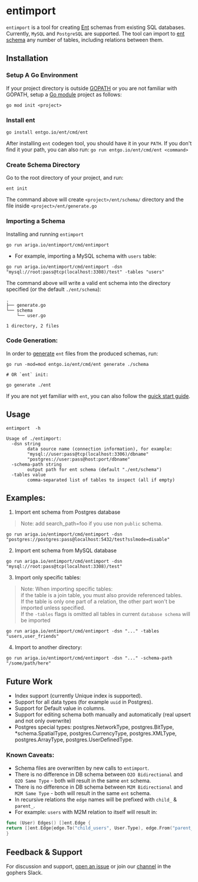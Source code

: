 # entimport

`entimport` is a tool for creating [Ent](https://entgo.io/) schemas from existing SQL databases. Currently, `MySQL`
and `PostgreSQL` are supported. The tool can import to [ent schema](https://entgo.io/docs/schema-def) any number of
tables, including relations between them.

## Installation

### Setup A Go Environment

If your project directory is outside [GOPATH](https://github.com/golang/go/wiki/GOPATH) or you are not familiar with
GOPATH, setup a [Go module](https://github.com/golang/go/wiki/Modules#quick-start) project as follows:

```shell
go mod init <project>
```

### Install ent

```shell
go install entgo.io/ent/cmd/ent
```

After installing `ent` codegen tool, you should have it in your `PATH`. If you don't find it your path, you can also
run: `go run entgo.io/ent/cmd/ent <command>`

### Create Schema Directory

Go to the root directory of your project, and run:

```shell
ent init
```

The command above will create `<project>/ent/schema/` directory and the file inside `<project>/ent/generate.go`

### Importing a Schema

Installing and running `entimport`

```shell
go run ariga.io/entimport/cmd/entimport
```

- For example, importing a MySQL schema with `users` table:

```shell
go run ariga.io/entimport/cmd/entimport -dsn "mysql://root:pass@tcp(localhost:3308)/test" -tables "users"
```

The command above will write a valid ent schema into the directory specified (or the default `./ent/schema`):

```
.
├── generate.go
└── schema
    └── user.go

1 directory, 2 files
```

### Code Generation:

In order to [generate](https://entgo.io/docs/code-gen) `ent` files from the produced schemas, run:

```shell
go run -mod=mod entgo.io/ent/cmd/ent generate ./schema

# OR `ent` init:

go generate ./ent
```

If you are not yet familiar with `ent`, you can also follow
the [quick start guide](https://entgo.io/docs/getting-started).

## Usage

```shell
entimport  -h
```

```
Usage of ./entimport:
  -dsn string
        data source name (connection information), for example:
        "mysql://user:pass@tcp(localhost:3306)/dbname"
        "postgres://user:pass@host:port/dbname"
  -schema-path string
        output path for ent schema (default "./ent/schema")
  -tables value
        comma-separated list of tables to inspect (all if empty)
```

## Examples:

1. Import ent schema from Postgres database

> Note: add search_path=foo if you use non `public` schema.

```shell
go run ariga.io/entimport/cmd/entimport -dsn "postgres://postgres:pass@localhost:5432/test?sslmode=disable" 
```

2. Import ent schema from MySQL database

```shell
go run ariga.io/entimport/cmd/entimport -dsn "mysql://root:pass@tcp(localhost:3308)/test"
```

3. Import only specific tables:

> Note: When importing specific tables:  
> if the table is a join table, you must also provide referenced tables.  
> If the table is only one part of a relation, the other part won't be imported unless specified.   
> If the `-tables` flags is omitted all tables in current `database schema` will be imported

```shell
go run ariga.io/entimport/cmd/entimport -dsn "..." -tables "users,user_friends" 
```

4. Import to another directory:

```shell
go run ariga.io/entimport/cmd/entimport -dsn "..." -schema-path "/some/path/here"
```

## Future Work

- Index support (currently Unique index is supported).
- Support for all data types (for example `uuid` in Postgres).
- Support for Default value in columns.
- Support for editing schema both manually and automatically (real upsert and not only overwrite)
- Postgres special types: postgres.NetworkType, postgres.BitType, *schema.SpatialType, postgres.CurrencyType,
  postgres.XMLType, postgres.ArrayType, postgres.UserDefinedType.

### Known Caveats:

- Schema files are overwritten by new calls to `entimport`.
- There is no difference in DB schema between `O2O Bidirectional` and `O2O Same Type` - both will result in the same
  `ent` schema.
- There is no difference in DB schema between `M2M Bidirectional` and `M2M Same Type` - both will result in the same
 `ent` schema.
- In recursive relations the `edge` names will be prefixed with `child_` & `parent_`.
- For example: `users` with M2M relation to itself will result in:

```go
func (User) Edges() []ent.Edge {
return []ent.Edge{edge.To("child_users", User.Type), edge.From("parent_users", User.Type)}
}
```

## Feedback & Support

For discussion and support, [open an issue](https://github.com/ariga/entimport/issues/new/choose) or join
our [channel](https://gophers.slack.com/archives/C01FMSQDT53) in the gophers Slack.
